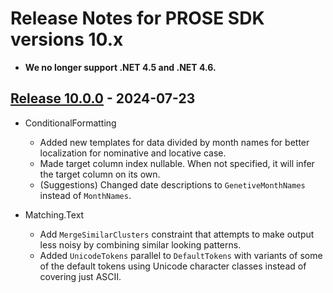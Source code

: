 # Release Notes for PROSE SDK versions 10.x

- **We no longer support .NET 4.5 and .NET 4.6.**

## [Release 10.0.0](https://www.nuget.org/packages/Microsoft.ProgramSynthesis/10.0.0) - 2024-07-23
- ConditionalFormatting
  - Added new templates for data divided by month names for better localization for nominative and locative case.
  - Made target column index nullable. When not specified, it will infer the target column on its own.
  - (Suggestions) Changed date descriptions to `GenetiveMonthNames` instead of `MonthNames`.

- Matching.Text
  - Add `MergeSimilarClusters` constraint that attempts to make output less noisy by combining similar looking patterns.
  - Added `UnicodeTokens` parallel to `DefaultTokens` with variants of some of the default tokens using Unicode character classes instead of covering just ASCII.
